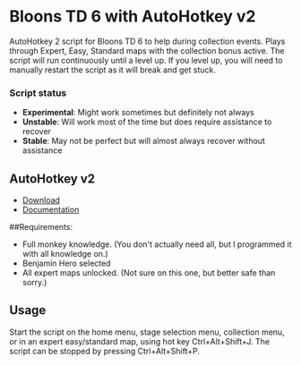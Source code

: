 # Bloons TD 6 with AutoHotkey v2  

AutoHotkey 2 script for Bloons TD 6 to help during collection events. Plays through Expert, Easy, Standard maps with the collection bonus active.
The script will run continuously until a level up. If you level up, you will need to manually restart the script as it will break and get stuck.

### Script status  
- __Experimental__: Might work sometimes but definitely not always  
- __Unstable__: Will work most of the time but does require assistance to recover  
- __Stable__: May not be perfect but will almost always recover without assistance  

## AutoHotkey v2
- [Download](https://www.autohotkey.com/download/ahk-v2.zip)  
- [Documentation](https://lexikos.github.io/v2/docs/AutoHotkey.htm)

##Requirements:
- Full monkey knowledge. (You don't actually need all, but I programmed it with all knowledge on.)
- Benjamin Hero selected
- All expert maps unlocked. (Not sure on this one, but better safe than sorry.)


## Usage
Start the script on the home menu, stage selection menu, collection menu, or in an expert easy/standard map, using hot key Ctrl+Alt+Shift+J.
The script can be stopped by pressing Ctrl+Alt+Shift+P.  
